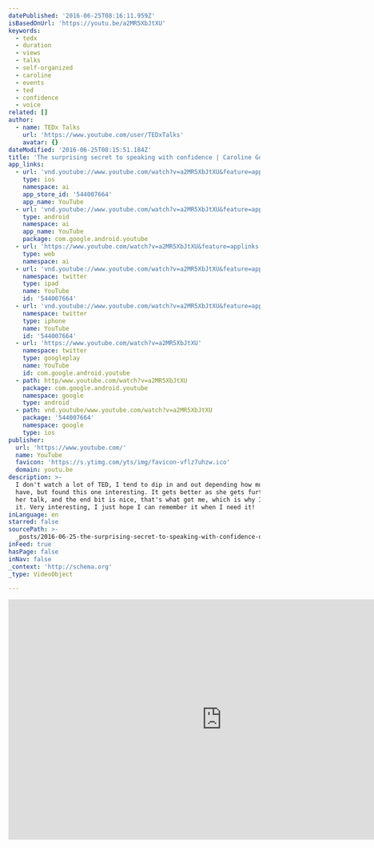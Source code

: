 ```yaml
---
datePublished: '2016-06-25T08:16:11.959Z'
isBasedOnUrl: 'https://youtu.be/a2MR5XbJtXU'
keywords:
  - tedx
  - duration
  - views
  - talks
  - self-organized
  - caroline
  - events
  - ted
  - confidence
  - voice
related: []
author:
  - name: TEDx Talks
    url: 'https://www.youtube.com/user/TEDxTalks'
    avatar: {}
dateModified: '2016-06-25T08:15:51.184Z'
title: 'The surprising secret to speaking with confidence | Caroline Goyder '
app_links:
  - url: 'vnd.youtube://www.youtube.com/watch?v=a2MR5XbJtXU&feature=applinks'
    type: ios
    namespace: ai
    app_store_id: '544007664'
    app_name: YouTube
  - url: 'vnd.youtube://www.youtube.com/watch?v=a2MR5XbJtXU&feature=applinks'
    type: android
    namespace: ai
    app_name: YouTube
    package: com.google.android.youtube
  - url: 'https://www.youtube.com/watch?v=a2MR5XbJtXU&feature=applinks'
    type: web
    namespace: ai
  - url: 'vnd.youtube://www.youtube.com/watch?v=a2MR5XbJtXU&feature=applinks'
    namespace: twitter
    type: ipad
    name: YouTube
    id: '544007664'
  - url: 'vnd.youtube://www.youtube.com/watch?v=a2MR5XbJtXU&feature=applinks'
    namespace: twitter
    type: iphone
    name: YouTube
    id: '544007664'
  - url: 'https://www.youtube.com/watch?v=a2MR5XbJtXU'
    namespace: twitter
    type: googleplay
    name: YouTube
    id: com.google.android.youtube
  - path: http/www.youtube.com/watch?v=a2MR5XbJtXU
    package: com.google.android.youtube
    namespace: google
    type: android
  - path: vnd.youtube/www.youtube.com/watch?v=a2MR5XbJtXU
    package: '544007664'
    namespace: google
    type: ios
publisher:
  url: 'https://www.youtube.com/'
  name: YouTube
  favicon: 'https://s.ytimg.com/yts/img/favicon-vflz7uhzw.ico'
  domain: youtu.be
description: >-
  I don't watch a lot of TED, I tend to dip in and out depending how much time I
  have, but found this one interesting. It gets better as she gets further into
  her talk, and the end bit is nice, that's what got me, which is why I liked
  it. Very interesting, I just hope I can remember it when I need it!
inLanguage: en
starred: false
sourcePath: >-
  _posts/2016-06-25-the-surprising-secret-to-speaking-with-confidence-or-caroline.md
inFeed: true
hasPage: false
inNav: false
_context: 'http://schema.org'
_type: VideoObject

---
```

<iframe src="https://cdn.embedly.com/widgets/media.html?src=https%3A%2F%2Fwww.youtube.com%2Fembed%2Fa2MR5XbJtXU%3Ffeature%3Doembed&amp;url=http%3A%2F%2Fwww.youtube.com%2Fwatch%3Fv%3Da2MR5XbJtXU&amp;image=https%3A%2F%2Fi.ytimg.com%2Fvi%2Fa2MR5XbJtXU%2Fhqdefault.jpg&amp;key=b7d04c9b404c499eba89ee7072e1c4f7&amp;type=text%2Fhtml&amp;schema=youtube" width="854" height="480" scrolling="no" frameborder="0" allowfullscreen="" style=""></iframe>
